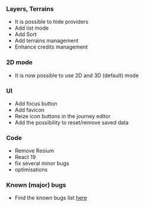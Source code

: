 ### Layers, Terrains

- It is possible to hide providers
- Add list mode
- Add Sort
- Add terrains management
- Enhance credits management

### 2D mode

- It is now possible to use 2D and 3D (default) mode

### UI

- Add focus button
- Add favicon
- Reize icon buttons in the journey editor
- Add the possibility to reset/remove saved data

### Code

- Remove Resium
- React 19
- fix several minor bugs
- optimisations

### Known (major) bugs

- Find the known bugs list [here](https://github.com/lgs1920/studio/labels/bug)